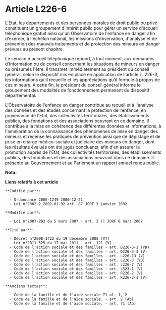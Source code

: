 # Article L226-6

L'Etat, les départements et des personnes morales de droit public ou privé constituent un groupement d'intérêt public pour
gérer un service d'accueil téléphonique gratuit ainsi qu'un Observatoire de l'enfance en danger afin d'exercer, à l'échelon
national, les missions d'observation, d'analyse et de prévention des mauvais traitements et de protection des mineurs en
danger prévues au présent chapitre.

Le service d'accueil téléphonique répond, à tout moment, aux demandes d'information ou de conseil concernant les situations
de mineurs en danger ou présumés l'être. Il transmet immédiatement au président du conseil général, selon le dispositif mis
en place en application de l'article L. 226-3, les informations qu'il recueille et les appréciations qu'il formule à propos
de ces mineurs. A cette fin, le président du conseil général informe le groupement des modalités de fonctionnement permanent
du dispositif départemental.

L'Observatoire de l'enfance en danger contribue au recueil et à l'analyse des données et des études concernant la protection
de l'enfance, en provenance de l'Etat, des collectivités territoriales, des établissements publics, des fondations et des
associations oeuvrant en ce domaine. Il contribue à la mise en cohérence des différentes données et informations, à
l'amélioration de la connaissance des phénomènes de mise en danger des mineurs et recense les pratiques de prévention ainsi
que de dépistage et de prise en charge médico-sociale et judiciaire des mineurs en danger, dont les résultats évalués ont été
jugés concluants, afin d'en assurer la promotion auprès de l'Etat, des collectivités territoriales, des établissements
publics, des fondations et des associations oeuvrant dans ce domaine. Il présente au Gouvernement et au Parlement un rapport
annuel rendu public.

**Nota:**



**Liens relatifs à cet article**

	**Codifié par**:

	  - Ordonnance 2000-1249 2000-12-21
	  - Loi n°2002-2 2002-01-02 art. 87 JORF 3 janvier 2002

	**Modifié par**:

	  - Loi n°2007-293 du 5 mars 2007 - art. 3 () JORF 6 mars 2007

	**Cité par**:

	  - Décret n°2008-1422 du 19 décembre 2008 (VT)
	  - Loi n°2011-525 du 17 mai 2011 - art. 121 (V)
	  - Code de l'action sociale et des familles - art. D226-3-1 (VD)
	  - Code de l'action sociale et des familles - art. D226-3-3 (V)
	  - Code de l'action sociale et des familles - art. L226-13 (V)
	  - Code de l'action sociale et des familles - art. L226-3 (VD)
	  - Code de l'action sociale et des familles - art. L226-7 (V)
	  - Code de l'action sociale et des familles - art. L523-1 (V)
	  - Code de l'action sociale et des familles - art. R226-2 (V)
	  - Code de l'action sociale et des familles - art. R226-2-1 (V)

	**Anciens textes**:

	  - Code de la famille et de l'aide sociale 71 al. 1, 2
	  - Code de la famille et de l'aide sociale. - art. 2 (Ab)
	  - Code de la famille et de l'aide sociale. - art. 71 (Ab)
